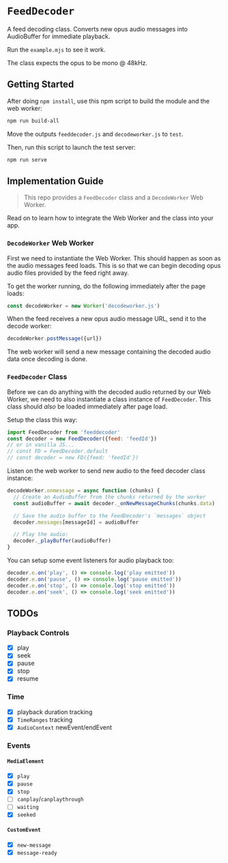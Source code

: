 # `FeedDecoder`

A feed decoding class. Converts new opus audio messages into AudioBuffer for immediate playback.

Run the `example.mjs` to see it work.

The class expects the opus to be mono @ 48kHz.

## Getting Started

After doing `npm install`, use this npm script to build the module and the web worker:

```sh
npm run build-all
```

Move the outputs `feeddecoder.js` and `decodeworker.js` to `test`.

Then, run this script to launch the test server:

```sh
npm run serve
```

## Implementation Guide
> This repo provides a `FeedDecoder` class and a `DecodeWorker` Web Worker.

Read on to learn how to integrate the Web Worker and the class into your app.

### `DecodeWorker` Web Worker
First we need to instantiate the Web Worker. This should happen as soon as the
audio messages feed loads. This is so that we can begin decoding opus audio files
provided by the feed right away.

To get the worker running, do the following immediately after the page loads:

```js
const decodeWorker = new Worker('decodeworker.js')
```

When the feed receives a new opus audio message URL, send it to the decode worker:

```js
decodeWorker.postMessage({url})
```

The web worker will send a new message containing the decoded audio data once
decoding is done.

### `FeedDecoder` Class
Before we can do anything with the decoded audio returned by our Web Worker, we
need to also instantiate a class instance of `FeedDecoder`. This class should
*also* be loaded immediately after page load.

Setup the class this way:

```js
import FeedDecoder from 'feeddecoder'
const decoder = new FeedDecoder({feed: 'feedId'})
// or in vanilla JS...
// const FD = FeedDecoder.default
// const decoder = new FD({feed: 'feedId'})
```

Listen on the web worker to send new audio to the feed decoder class instance:

```js
decodeWorker.onmessage = async function (chunks) {
  // Create an AudioBuffer from the chunks returned by the worker
  const audioBuffer = await decoder._onNewMessageChunks(chunks.data)

  // Save the audio buffer to the FeedDecoder's `messages` object
  decoder.messages[messageId] = audioBuffer

  // Play the audio:
  decoder._playBuffer(audioBuffer)
}
```

You can setup some event listeners for audio playback too:

```js
decoder.e.on('play', () => console.log('play emitted'))
decoder.e.on('pause', () => console.log('pause emitted'))
decoder.e.on('stop', () => console.log('stop emitted'))
decoder.e.on('seek', () => console.log('seek emitted'))
```

## TODOs

### Playback Controls
- [x] play
- [x] seek
- [x] pause
- [x] stop
- [x] resume

### Time
- [x] playback duration tracking
- [x] `TimeRanges` tracking
- [x] `AudioContext` newEvent/endEvent

### Events
#### `MediaElement`
- [x] `play`
- [x] `pause`
- [x] `stop`
- [ ] `canplay`/`canplaythrough`
- [ ] `waiting`
- [x] `seeked`
#### `CustomEvent`
- [x] `new-message`
- [x] `message-ready`
